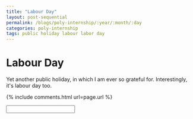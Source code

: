 ```yaml
---
title: "Labour Day"
layout: post-sequential
permalink: /blogs/poly-internship/:year/:month/:day
categories: poly-internship
tags: public holiday labour labor day
---
```

# Labour Day

Yet another public holiday, in which I am ever so grateful for. Interestingly, it's labour day too.

{% include comments.html url=page.url %}

<input id="password-input" type="password" class="text-secret" onkeyup="unlock()" autocomplete="off">

<span class="disable-selection" id="truth" style="display:block;"></span>